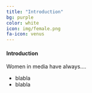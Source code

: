 ```yaml
---
title: "Introduction"
bg: purple
color: white
icon: img/female.png
fa-icon: venus
---
```


#### Introduction

Women in media have always....

- blabla
- blabla
